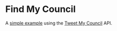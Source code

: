 Find My Council
===============

A [simple example](http://henare.github.com/find-my-council/) using the [Tweet My Council](http://tweetmycouncil.herokuapp.com) API.
